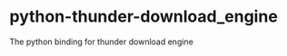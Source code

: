 python-thunder-download_engine
==============================

The python binding for thunder download engine
